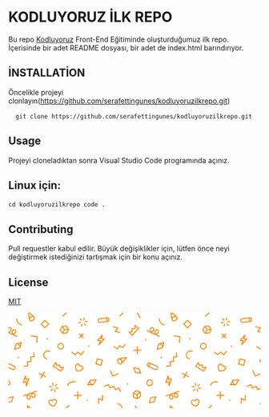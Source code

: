 



# KODLUYORUZ İLK REPO
  
  Bu repo <a href="https://kodluyoruz.org">Kodluyoruz</a>  Front-End Eğitiminde oluşturduğumuz ilk repo. İçerisinde bir adet README dosyası, bir adet de index.html barındırıyor.




## İNSTALLATİON
Öncelikle projeyi clonlayın(<a href="https://github.com/serafettingunes/kodluyoruzilkrepo.git">https://github.com/serafettingunes/kodluyoruzilkrepo.git</a>)



```
  git clone https://github.com/serafettingunes/kodluyoruzilkrepo.git
```

 

## Usage
Projeyi cloneladıktan sonra Visual Studio Code programında açınız.

## Linux için:
 ```
 cd kodluyoruzilkrepo code .
 ```

## Contributing
Pull requestler kabul edilir. Büyük değişiklikler için, lütfen önce neyi değiştirmek istediğinizi tartışmak için bir konu açınız.

## License
  <a href="https://choosealicense.com/licenses/mit/">MIT</a>

  <img src="resim.jpg" >

